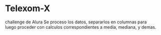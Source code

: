 # Telexom-X
challenge de Alura
Se proceso los datos, separarlos en columnas para luego proceder con calculos correspondientes a media, mediana, y demas.
